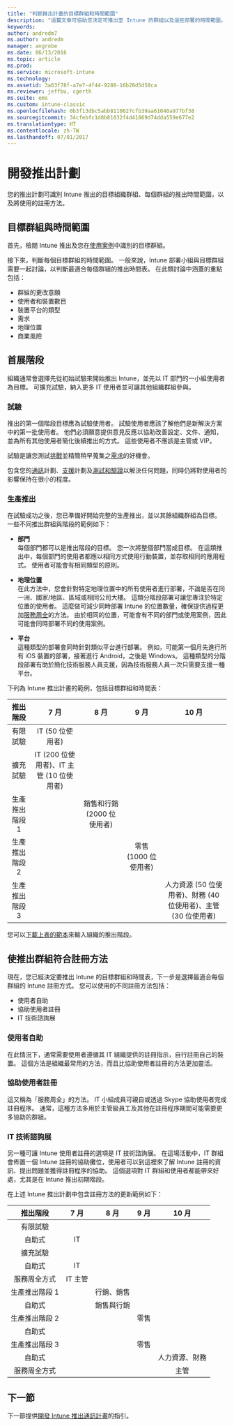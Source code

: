 ```yaml
---
title: "判斷推出計畫的目標群組和時間範圍"
description: "這篇文章可協助您決定可推出至 Intune 的群組以及這些部署的時間範圍。"
keywords: 
author: andredm7
ms.author: andredm
manager: angrobe
ms.date: 06/13/2016
ms.topic: article
ms.prod: 
ms.service: microsoft-intune
ms.technology: 
ms.assetid: 3a63f78f-a7e7-4f44-9288-16b28d5d58ca
ms.reviewer: jeffbu, cgerth
ms.suite: ems
ms.custom: intune-classic
ms.openlocfilehash: 0b3f13dbc5abb8110627cfb39aa61040a977bf38
ms.sourcegitcommit: 34cfebfc1d8b81032f4d41869d74dda559e677e2
ms.translationtype: HT
ms.contentlocale: zh-TW
ms.lasthandoff: 07/01/2017
---
```

# <a name="develop-a-rollout-plan"></a>開發推出計劃

您的推出計劃可識別 Intune 推出的目標組織群組、每個群組的推出時間範圍，以及將使用的註冊方法。

## <a name="targeted-groups-and-timeframes"></a>目標群組與時間範圍

首先，檢閱 Intune 推出及您在[使用案例](planning-guide-scenarios.md)中識別的目標群組。

接下來，判斷每個目標群組的時間範圍。 一般來說，Intune 部署小組與目標群組需要一起討論，以判斷最適合每個群組的推出時間表。 在此類討論中涵蓋的重點包括：
* 群組的更改意願
* 使用者和裝置數目
* 裝置平台的類型
* 需求
* 地理位置
* 商業風險

## <a name="rollout-phases"></a>首展階段
組織通常會選擇先從初始試驗來開始推出 Intune，並先以 IT 部門的一小組使用者為目標。 可擴充試驗，納入更多 IT 使用者並可讓其他組織群組參與。

### <a name="pilot"></a>試驗
推出的第一個階段目標應為試驗使用者。 試驗使用者應該了解他們是新解決方案中的第一批使用者。 他們必須願意提供意見反應以協助改善設定、文件、通知，並為所有其他使用者簡化後續推出的方式。 這些使用者不應該是主管或 VIP。

試驗是讓您測試[挑戰](planning-guide-deployment-goals.md)並精簡稍早蒐集之[需求](planning-guide-requirements.md)的好機會。

包含您的[通訊](planning-guide-communication-plan.md)計劃、[支援](planning-guide-support-plan.md)計劃及[測試和驗證](planning-guide-test-validation.md)以解決任何問題，同時仍將對使用者的影響保持在很小的程度。

### <a name="production-rollout"></a>生產推出
在試驗成功之後，您已準備好開始完整的生產推出，並以其餘組織群組為目標。 一些不同推出群組與階段的範例如下：

-   **部門** <br/>每個部門都可以是推出階段的目標。 您一次將整個部門當成目標。 在這類推出中，每個部門的使用者都應以相同方式使用行動裝置，並存取相同的應用程式。 使用者可能會有相同類型的原則。

-   **地理位置** <br/>在此方法中，您會針對特定地理位置中的所有使用者進行部署，不論是否在同一洲、國家/地區、區域或相同公司大樓。 這類分階段部署可讓您專注於特定位置的使用者。 這麼做可減少同時部署 Intune 的位置數量，確保提供過程更加[服務周全](#user-assisted-enrollment)的方法。 由於相同的位置，可能會有不同的部門或使用案例，因此可能會同時部署不同的使用案例。

-   **平台** <br/>這種類型的部署會同時針對類似平台進行部署。 例如，可能第一個月先進行所有 iOS 裝置的部署，接著進行 Android，之後是 Windows。 這種類型的分階段部署有助於簡化技術服務人員支援，因為技術服務人員一次只需要支援一種平台。

下列為 Intune 推出計畫的範例，包括目標群組和時間表：

| **推出階段** | **7 月** | **8 月** | **9 月** | **10 月** |
|:---:|:---:|:---:|:---:|:---:|
| 有限試驗 | IT (50 位使用者) |  |  |  |                                                         
| 擴充試驗 | IT (200 位使用者)、IT 主管 (10 位使用者) |  |  |  |                                                         
| 生產推出階段 1 |  | 銷售和行銷 (2000 位使用者) |  |  |
| 生產推出階段 2 |  |  | 零售 (1000 位使用者) |  |
| 生產推出階段 3 |  |  |  | 人力資源 (50 位使用者)、財務 (40 位使用者)、主管 (30 位使用者) |

您可以[下載上表的範本](https://gallery.technet.microsoft.com/Intune-deployment-planning-fae156c2?redir=0)來輸入組織的推出階段。
## <a name="match-rollout-groups-to-enrollment-approaches"></a>使推出群組符合註冊方法

現在，您已經決定要推出 Intune 的目標群組和時間表，下一步是選擇最適合每個群組的 Intune 註冊方式。 您可以使用的不同註冊方法包括：
* 使用者自助
* 協助使用者註冊
* IT 技術諮詢展

### <a name="user-self-service"></a>使用者自助

在此情況下，通常需要使用者遵循其 IT 組織提供的註冊指示，自行註冊自己的裝置。 這個方法是組織最常用的方法，而且比協助使用者註冊的方法更加靈活。

### <a name="user-assisted-enrollment"></a>協助使用者註冊

這又稱為「服務周全」的方法。 IT 小組成員可親自或透過 Skype 協助使用者完成註冊程序。 通常，這種方法多用於主管級員工及其他在註冊程序期間可能需要更多協助的群組。

### <a name="it-tech-fair"></a>IT 技術諮詢展

另一種可讓 Intune 使用者註冊的選項是 IT 技術諮詢展。 在這場活動中，IT 群組會佈置一個 Intune 註冊的協助攤位，使用者可以到這裡來了解 Intune 註冊的資訊、提出問題並獲得註冊程序的協助。 這個選項對 IT 群組和使用者都能帶來好處，尤其是在 Intune 推出初期階段。

在上述 Intune 推出計劃中包含註冊方法的更新範例如下：

| **推出階段** | **7 月** | **8 月** | **9 月** | **10 月** |
|:---:|:---:|:---:|:---:|:---:|
| 有限試驗 |  |  |  |  |                                                         
| 自助式 | IT |  |  |  |
| 擴充試驗 |  |  |  |  |                                                         
| 自助式 | IT |  |  |  |
| 服務周全方式 | IT 主管 |  |  |  |
| 生產推出階段 1 |  | 行銷、銷售 |  |  |
| 自助式 |  | 銷售與行銷 |  |  |
| 生產推出階段 2 |  |  | 零售 |  |
| 自助式 |  |  |  |  |
| 生產推出階段 3 |  |  | 零售 |  |
| 自助式 |  |  |  | 人力資源、財務 |
| 服務周全方式 |  |  |  | 主管 |

## <a name="next-section"></a>下一節

下一節提供[開發 Intune 推出通訊計畫](planning-guide-communication-plan.md)的指引。

